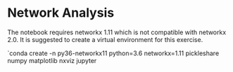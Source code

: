 # Network Analysis

The notebook requires networkx 1.11 which is not compatible with networkx 2.0. It is suggested to create a virtual environment for this exercise.

`conda create -n py36-networkx11 python=3.6 networkx=1.11 pickleshare numpy matplotlib nxviz jupyter
